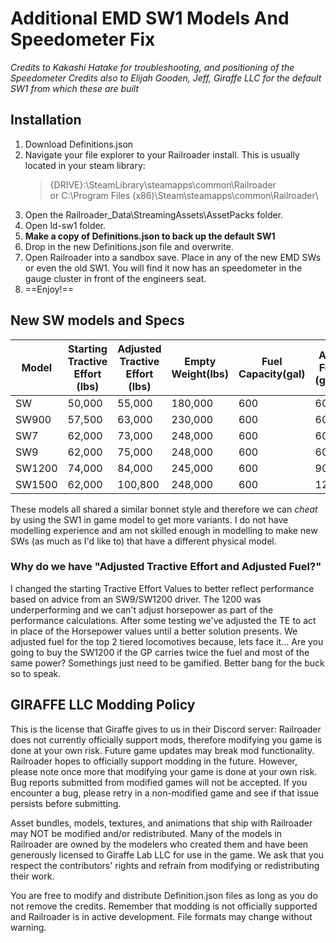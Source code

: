 # Additional EMD SW1 Models And Speedometer Fix

*Credits to Kakashi Hatake for troubleshooting, and positioning of the Speedometer*
*Credits also to Elijah Gooden, Jeff, Giraffe LLC for the default SW1 from which these are built*

## Installation

1. Download Definitions.json
2. Navigate your file explorer to your Railroader install. This is usually located in your steam library:
   > {DRIVE}:\SteamLibrary\steamapps\common\Railroader\
   or
   > C:\Program Files (x86)\Steam\steamapps\common\Railroader\
3. Open the Railroader_Data\StreamingAssets\AssetPacks folder.
4. Open ld-sw1 folder.
5. **Make a copy of Definitions.json to back up the default SW1**
6. Drop in the new Definitions.json file and overwrite.
7. Open Railroader into a sandbox save. Place in any of the new EMD SWs or even the old SW1. You will find it now has an speedometer in the gauge cluster in front of the engineers seat.
8. ==Enjoy!==

## New SW models and Specs

| Model | Starting Tractive Effort (lbs) | Adjusted Tractive Effort (lbs) | Empty Weight(lbs) | Fuel Capacity(gal) | Adjusted Fuel(gal) (gamified) | Price |
| ----- |------------------------------- | ------------------------------ |------------------ | ------------------ | ----------------------------- | ----- |
|SW|50,000|55,000|180,000|600|600|27,098|
|SW900|57,500|63,000|230,000|600|600|29,625|
|SW7|62,000|73,000|248,000|600|600|31,472|
|SW9|62,000|75,000|248,000|600|600|31,958|
|SW1200|74,000|84,000|245,000|600|900|31,764|
|SW1500|62,000|100,800|248,000|600|1200|36975|

These models all shared a similar bonnet style and therefore we can *cheat* by using the SW1 in game model to get more variants.
I do not have modelling experience and am not skilled enough in modelling to make new SWs (as much as I'd like to) that have a different physical model.

### Why do we have "Adjusted Tractive Effort and Adjusted Fuel?"
I changed the starting Tractive Effort Values to better reflect performance based on advice from an SW9/SW1200 driver. The 1200 was underperforming and we can't adjust horsepower as part of the performance calculations. After some testing we've adjusted the TE to act in place of the Horsepower values until a better solution presents. We adjusted fuel for the top 2 tiered locomotives because, lets face it... Are you going to buy the SW1200 if the GP carries twice the fuel and most of the same power? Somethings just need to be gamified. Better bang for the buck so to speak.

## GIRAFFE LLC Modding Policy

This is the license that Giraffe gives to us in their Discord server:
Railroader does not currently officially support mods, therefore modifying you game is done at your own risk. Future game updates may break mod functionality. Railroader hopes to officially support modding in the future.
However, please note once more that modifying your game is done at your own risk. Bug reports submitted from modified games will not be accepted. If you encounter a bug, please retry in a non-modified game and see if that issue persists before submitting.

Asset bundles, models, textures, and animations that ship with Railroader may NOT be modified and/or redistributed. Many of the models in Railroader are owned by the modelers who created them and have been generously licensed to Giraffe Lab LLC for use in the game. We ask that you respect the contributors' rights and refrain from modifying or redistributing their work.

You are free to modify and distribute Definition.json files as long as you do not remove the credits. Remember that modding is not officially supported and Railroader is in active development. File formats may change without warning.